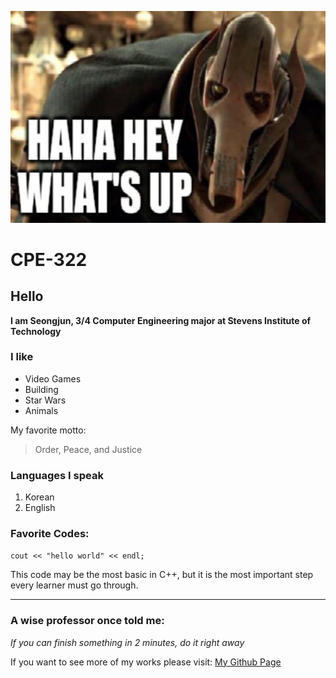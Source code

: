 ![HI](Grievous.png)

# CPE-322

## Hello
**I am Seongjun, 3/4 Computer Engineering major at Stevens Institute of Technology**

### I like
- Video Games
- Building
- Star Wars
- Animals

My favorite motto:
> Order, Peace, and Justice

### Languages I speak
1. Korean
2. English

### Favorite Codes:
` cout << "hello world" << endl; `

This code may be the most basic in C++, but it is the most important step every learner must go through.

---
### A wise professor once told me:
*If you can finish something in 2 minutes, do it right away*

If you want to see more of my works please visit:
[My Github Page](https://github.com/successjun/)




